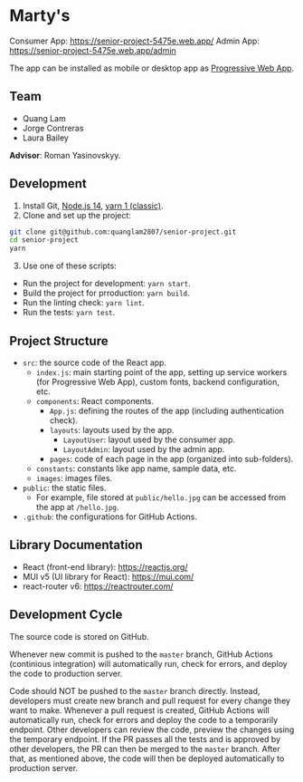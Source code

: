 # Marty's

Consumer App: https://senior-project-5475e.web.app/
Admin App: https://senior-project-5475e.web.app/admin

The app can be installed as mobile or desktop app as [Progressive Web App](https://en.wikipedia.org/wiki/Progressive_web_application).

## Team
- Quang Lam
- Jorge Contreras
- Laura Bailey

**Advisor**: Roman Yasinovskyy.

## Development
1. Install Git, [Node.js 14](https://nodejs.org/), [yarn 1 (classic)](https://classic.yarnpkg.com/).
2. Clone and set up the project:
```bash
git clone git@github.com:quanglam2807/senior-project.git
cd senior-project
yarn
```
3. Use one of these scripts:
  - Run the project for development: `yarn start`.
  - Build the project for prroduction: `yarn build`.
  - Run the linting check: `yarn lint`.
  - Run the tests: `yarn test`.

## Project Structure
- `src`: the source code of the React app.
  - `index.js`: main starting point of the app, setting up service workers (for Progressive Web App), custom fonts, backend configuration, etc.
  - `components`: React components.
    - `App.js`: defining the routes of the app (including authentication check).
    - `layouts`: layouts used by the app.
      - `LayoutUser`: layout used by the consumer app.
      - `LayoutAdmin`: layout used by the admin app.
    - `pages`: code of each page in the app (organized into sub-folders).
  - `constants`: constants like app name, sample data, etc.
  - `images`: images files.
- `public`: the static files.
  - For example, file stored at `public/hello.jpg` can be accessed from the app at `/hello.jpg`.
- `.github`: the configurations for GitHub Actions.

## Library Documentation
- React (front-end library): https://reactjs.org/
- MUI v5 (UI library for React): https://mui.com/
- react-router v6: https://reactrouter.com/

## Development Cycle
The source code is stored on GitHub.

Whenever new commit is pushed to the `master` branch, GitHub Actions (continious integration) will automatically run, check for errors, and deploy the code to production server.

Code should NOT be pushed to the `master` branch directly. Instead, developers must create new branch and pull request for every change they want to make. Whenever a pull request is created, GitHub Actions will automatically run, check for errors and deploy the code to a temporarily endpoint. Other developers can review the code, preview the changes using the temporary endpoint. If the PR passes all the tests and is approved by other developers, the PR can then be merged to the `master` branch. After that, as mentioned above, the code will then be deployed automatically to production server.
